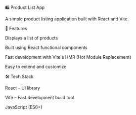 🛍️ Product List App

A simple product listing application built with React and Vite.

🚀 Features

Displays a list of products

Built using React functional components

Fast development with Vite's HMR (Hot Module Replacement)

Easy to extend and customize

🛠️ Tech Stack

React – UI library

Vite – Fast development build tool

JavaScript (ES6+)
